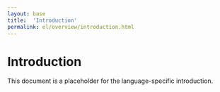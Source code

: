 ```yaml
---
layout: base
title:  'Introduction'
permalink: el/overview/introduction.html
---
```


# Introduction

This document is a placeholder for the language-specific introduction.

